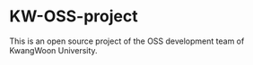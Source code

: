 # KW-OSS-project
This is an open source project of the OSS development team of KwangWoon University.
